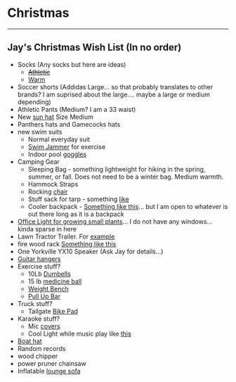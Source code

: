 
# Christmas

---

## Jay's Christmas Wish List (In no order)


- Socks (Any socks but here are ideas)
  - ~~[Athletic](https://www.amazon.com/gp/product/B083NDCLZZ/ref=ppx_yo_dt_b_search_asin_title?ie=UTF8&psc=1)~~
  - [Warm](https://www.amazon.com/gp/product/B01INNMQ98/ref=ppx_yo_dt_b_search_asin_title?ie=UTF8&psc=1)
- Soccer shorts (Addidas Large... so that probably translates to other brands? I am suprised about the large.... maybe a large or medium depending)
- Athletic Pants (Medium? I am a 33 waist)
- New [sun hat](https://www.amazon.com/Dorfman-Pacific-Safari-Fossil-Large/dp/B001AF170G/ref=sr_1_14?dchild=1&keywords=dorfman%2Bpacific%2Bhats%2Bfor%2Bmen&qid=1605793675&sr=8-14&th=1&psc=1) Size Medium
- Panthers hats and Gamecocks hats
- new swim suits 
  - Normal everyday suit
  - [Swim Jammer](https://www.amazon.com/Speedo-Endurance-Solid-Jammer-Swimsuit/dp/B000YZPLWI/ref=cs_sr_dp_2?keywords=mens%2Bswim%2Bjammer&qid=1638212442&sr=8-5&th=1&psc=1) for exercise
  - Indoor pool [goggles](https://www.amazon.com/dp/B081ZVV4GW/?coliid=I1SPGW1L1CRP6D&colid=3PQ383KFQQ5DB&ref_=lv_ov_lig_dp_it&th=1) 
- Camping Gear
  - Sleeping Bag - something lightweight for hiking in the spring, summer, or fall. Does not need to be a winter bag. Medium warmth.  
  - Hammock Straps
  - Rocking [chair](https://www.amazon.com/GCI-Outdoor-Freestyle-Portable-Cinnamon/dp/B00D4JYR62/ref=sr_1_5?keywords=outdoor%2Bchair%2Brocker&qid=1638217189&sr=8-5&th=1)
  - Stuff sack for tarp - something [like](https://www.amazon.com/Frelaxy-5-Pack-Ultralight-Traveling-Backpacking/dp/B08G8HCYB5/ref=sr_1_6?keywords=stuff+sack+hiking&qid=1638216738&sr=8-6)
  - Cooler backpack - [Something like this](https://www.amazon.com/dp/B09YJ4T853/?coliid=I3QB133VVZ5334&colid=3PQ383KFQQ5DB&ref_=lv_ov_lig_dp_it&th=1&psc=1)... but I am open to whatever is out there long as it is a backpack
- [Office Light for growing small plants](https://www.amazon.com/dp/B07ZHY1B4C/?coliid=I1VOCH2R0UA8QP&colid=3PQ383KFQQ5DB&psc=1&ref_=lv_ov_lig_dp_it)... I do not have any windows... kinda sparse in here
- Lawn Tractor Trailer. For [example](https://www.amazon.com/Agri-Fab-45-0303-350-Pound-Dump-Cart/dp/B0007VTQI4/ref=sr_1_2?keywords=lawn+tractor+trailer&qid=1638215228&sr=8-2)
- fire wood rack [Something like this](https://www.amazon.com/dp/B099S1SYFY/?coliid=I3ENRT2EIL6W2&colid=3PQ383KFQQ5DB&psc=1&ref_=lv_ov_lig_dp_it)
- One Yorkville YX10 Speaker (Ask Jay for details...)
- [Guitar hangers](https://www.amazon.com/dp/B08RS5RZH6/ref=sspa_dk_detail_0?psc=1&pd_rd_i=B08RS5RZH6&pd_rd_w=EFZpe&content-id=amzn1.sym.dd2c6db7-6626-466d-bf04-9570e69a7df0&pf_rd_p=dd2c6db7-6626-466d-bf04-9570e69a7df0&pf_rd_r=0ZTC91DCC8FVG44WB66W&pd_rd_wg=WuwHy&pd_rd_r=4047191f-2870-416c-b744-f1ceaca58ef4&s=musical-instruments&sp_csd=d2lkZ2V0TmFtZT1zcF9kZXRhaWxfdGhlbWF0aWM&smid=A25WZ2AGF7LNUW&spLa=ZW5jcnlwdGVkUXVhbGlmaWVyPUEzTFZTTExBRkkxWlZKJmVuY3J5cHRlZElkPUEwOTQ3NDE1MVVHUDlQV0xOWlJHNyZlbmNyeXB0ZWRBZElkPUEwMTQ3OTQ5MTFESEpCNFpQUThYNyZ3aWRnZXROYW1lPXNwX2RldGFpbF90aGVtYXRpYyZhY3Rpb249Y2xpY2tSZWRpcmVjdCZkb05vdExvZ0NsaWNrPXRydWU=)
- Exercise stuff?
  - 10Lb [Dumbells](https://www.amazon.com/LIONSCOOL-Dumbbell-Strength-Training-Resistance/dp/B08XQ7MHNX/ref=sr_1_3_sspa?keywords=10+lb+dumbbells+set+of+2&qid=1670265838&s=sporting-goods&sprefix=10+lb+%2Csporting%2C121&sr=1-3-spons&psc=1&spLa=ZW5jcnlwdGVkUXVhbGlmaWVyPUExTUdCSUhZN0pURExRJmVuY3J5cHRlZElkPUEwNDE5NzQ1N1U0UjRKNENMMlJJJmVuY3J5cHRlZEFkSWQ9QTAwNTU2NTAzMDI5SFVaOUlFSkxSJndpZGdldE5hbWU9c3BfYXRmJmFjdGlvbj1jbGlja1JlZGlyZWN0JmRvTm90TG9nQ2xpY2s9dHJ1ZQ==)
  - 15 lb [medicine ball](https://www.amazon.com/Rage-Fitness-Slam-Ball-15/dp/B00P2ZBUT8/ref=sr_1_7?keywords=15+pound+medicine+ball&qid=1670265876&s=sporting-goods&sprefix=15+pound+med%2Csporting%2C89&sr=1-7)
  - [Weight Bench](https://www.amazon.com/Fitness-Reality-Super-Adjustable-Weight/dp/B01CR4XFIK/ref=sr_1_14_sspa?crid=2IJY8S06A4KW7&keywords=weight+bench&qid=1670266242&s=sporting-goods&sprefix=weight+bench%2Csporting%2C107&sr=1-14-spons&psc=1&spLa=ZW5jcnlwdGVkUXVhbGlmaWVyPUEyUDBKRVFPRUZSM1lVJmVuY3J5cHRlZElkPUEwNTczODAwM05YNThINTBXU0NUSyZlbmNyeXB0ZWRBZElkPUEwMTUzMTkyTDkzRUZEMEdJTlpaJndpZGdldE5hbWU9c3BfbXRmJmFjdGlvbj1jbGlja1JlZGlyZWN0JmRvTm90TG9nQ2xpY2s9dHJ1ZQ==)
  - [Pull Up Bar](https://www.amazon.com/Kipika-Mounted-Crossfit-Training-Durable/dp/B09QYD5QMX/ref=sr_1_26?keywords=pull+up+bar&qid=1670266402&s=sporting-goods&sprefix=pull+up%2Csporting%2C98&sr=1-26)
- Truck stuff?
  - Tailgate [Bike Pad](https://www.amazon.com/Yakima-GateKeeper-Tailgate-Trucks-Medium/dp/B0794ZL3B2/ref=sr_1_1?crid=2MMLAHD4ZWJWR&keywords=truck+bike+tailgate+pad&qid=1638213238&refinements=p_89%3AYAKIMA&rnid=2528832011&s=sporting-goods&sprefix=truck+bike%2Caps%2C207&sr=1-1) 
- Karaoke stuff? 
  - Mic [covers](https://www.amazon.com/Windscreen-Microphone-Handheld-Perfect-Recording/dp/B07L9S1YVZ/ref=sr_1_19_sspa?keywords=microphone+cover&qid=1638213481&sr=8-19-spons&psc=1&spLa=ZW5jcnlwdGVkUXVhbGlmaWVyPUFGQ1RKWTdBWkpUUkImZW5jcnlwdGVkSWQ9QTAxMDAyMDZGSUg1SUk1TVdOQ0ImZW5jcnlwdGVkQWRJZD1BMDg2MzgxMTFQM08wSElSTEFQUzgmd2lkZ2V0TmFtZT1zcF9tdGYmYWN0aW9uPWNsaWNrUmVkaXJlY3QmZG9Ob3RMb2dDbGljaz10cnVl)
  - Cool Light while music play like [this](https://www.amazon.com/s?k=music%2Blight&rh=n%3A8882486011&ref=dp_bc_aui_C_4)
- [Boat hat](https://www.amazon.com/dp/B08C785J9M/?coliid=I24ROOMMSND5QT&colid=3PQ383KFQQ5DB&psc=0&ref_=lv_ov_lig_dp_it)
- Random records 
- wood chipper
- power pruner chainsaw 
- Inflatable [lounge sofa](https://www.amazon.com/dp/B075CGZHPJ/?coliid=I1Q8MWATAA5LJT&colid=3PQ383KFQQ5DB&psc=1&ref_=lv_ov_lig_dp_it)




